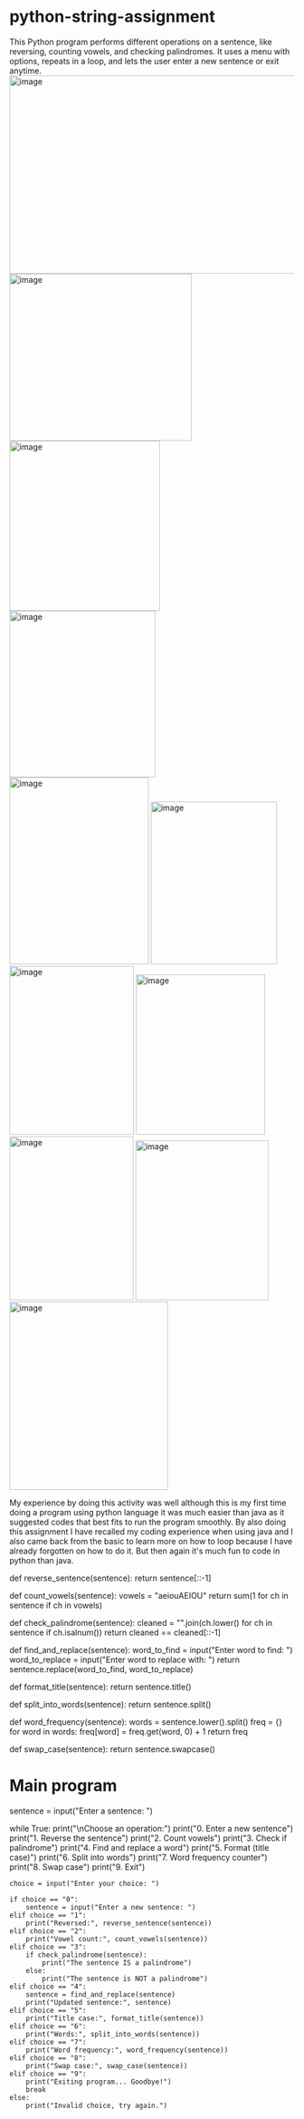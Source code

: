 # python-string-assignment
This Python program performs different operations on a sentence, like reversing, counting vowels, and checking palindromes. It uses a menu with options, repeats in a loop, and lets the user enter a new sentence or exit anytime.
<img width="906" height="350" alt="image" src="https://github.com/user-attachments/assets/36e0f35c-605c-4415-a0f6-a902d9274a53" />
<img width="322" height="295" alt="image" src="https://github.com/user-attachments/assets/947557af-a448-4997-a44e-3e4f5b856fb5" />
<img width="266" height="300" alt="image" src="https://github.com/user-attachments/assets/7f20d22c-f9bb-4428-85ea-ea180db38796" />
<img width="258" height="294" alt="image" src="https://github.com/user-attachments/assets/87b2ffbc-08a3-4683-a44c-1377ec680ca1" />
<img width="246" height="330" alt="image" src="https://github.com/user-attachments/assets/8d7ee575-fdc6-48fc-9a11-046e5ca16984" />
<img width="223" height="287" alt="image" src="https://github.com/user-attachments/assets/5ce50762-dd57-4c63-b5c9-671cb4114ee6" />
<img width="220" height="298" alt="image" src="https://github.com/user-attachments/assets/bf3deef2-a709-40bc-8e66-aa1008342249" />
<img width="228" height="283" alt="image" src="https://github.com/user-attachments/assets/9088064c-c86e-42e2-91f7-b910493b9e3b" />
<img width="219" height="289" alt="image" src="https://github.com/user-attachments/assets/799de88e-2cdf-4f76-98f7-a13ff272d44c" />
<img width="235" height="282" alt="image" src="https://github.com/user-attachments/assets/a932ce36-2636-416a-8e01-601d028abdd0" />
<img width="280" height="332" alt="image" src="https://github.com/user-attachments/assets/60afc08f-7300-4b05-b934-3ce5a058ea84" />



My experience by doing this activity was well although this is my first time doing a program using python language it was much easier than java as it suggested codes that best fits to run the program smoothly. By also doing this assignment I have recalled my coding experience when using java and I also came back from the basic to learn more on how to loop because I have already forgotten on how to do it. But then again it's much fun to code in python than java.


def reverse_sentence(sentence):
    return sentence[::-1]

def count_vowels(sentence):
    vowels = "aeiouAEIOU"
    return sum(1 for ch in sentence if ch in vowels)

def check_palindrome(sentence):
    cleaned = "".join(ch.lower() for ch in sentence if ch.isalnum())
    return cleaned == cleaned[::-1]

def find_and_replace(sentence):
    word_to_find = input("Enter word to find: ")
    word_to_replace = input("Enter word to replace with: ")
    return sentence.replace(word_to_find, word_to_replace)

def format_title(sentence):
    return sentence.title()

def split_into_words(sentence):
    return sentence.split()

def word_frequency(sentence):
    words = sentence.lower().split()
    freq = {}
    for word in words:
        freq[word] = freq.get(word, 0) + 1
    return freq

def swap_case(sentence):
    return sentence.swapcase()

# Main program
sentence = input("Enter a sentence: ")

while True:
    print("\nChoose an operation:")
    print("0. Enter a new sentence")
    print("1. Reverse the sentence")
    print("2. Count vowels")
    print("3. Check if palindrome")
    print("4. Find and replace a word")
    print("5. Format (title case)")
    print("6. Split into words")
    print("7. Word frequency counter")
    print("8. Swap case")
    print("9. Exit")

    choice = input("Enter your choice: ")

    if choice == "0":
        sentence = input("Enter a new sentence: ")
    elif choice == "1":
        print("Reversed:", reverse_sentence(sentence))
    elif choice == "2":
        print("Vowel count:", count_vowels(sentence))
    elif choice == "3":
        if check_palindrome(sentence):
            print("The sentence IS a palindrome")
        else:
            print("The sentence is NOT a palindrome")
    elif choice == "4":
        sentence = find_and_replace(sentence)
        print("Updated sentence:", sentence)
    elif choice == "5":
        print("Title case:", format_title(sentence))
    elif choice == "6":
        print("Words:", split_into_words(sentence))
    elif choice == "7":
        print("Word frequency:", word_frequency(sentence))
    elif choice == "8":
        print("Swap case:", swap_case(sentence))
    elif choice == "9":
        print("Exiting program... Goodbye!")
        break
    else:
        print("Invalid choice, try again.")

